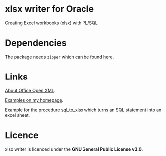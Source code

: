 # xlsx writer for Oracle

Creating Excel workbooks (xlsx) with PL/SQL

# Dependencies

The package needs `zipper` which can be found [here](https://github.com/ReneNyffenegger/oracle_scriptlets/tree/master/zipper).

# Links

[About Office Open XML](https://github.com/ReneNyffenegger/about-Office-Open-XML).

[Examples on my homepage](http://renenyffenegger.ch/Oracle/Libraries/xlsx-writer.html).

Example for the procedure [sql_to_xlsx](http://renenyffenegger.blogspot.ch/2016/01/oracle-turning-select-statement-into.html) which turns an SQL statement into an excel sheet.

# Licence

xlsx writer is licenced under the **GNU General Public License v3.0**.
